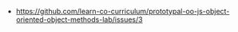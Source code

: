 * https://github.com/learn-co-curriculum/prototypal-oo-js-object-oriented-object-methods-lab/issues/3
